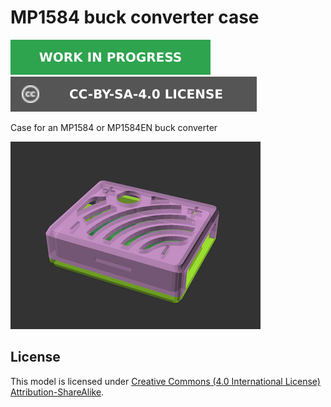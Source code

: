 # MP1584 buck converter case

![This model is a work in progress][work-in-progress-badge]
[![CC-BY-SA-4.0 license][license-badge]][license]

Case for an MP1584 or MP1584EN buck converter

![Model render](images/readme/demo.png)

## License

This model is licensed under [Creative Commons (4.0 International License) Attribution-ShareAlike][license].


[license]: http://creativecommons.org/licenses/by-sa/4.0/
[license-badge]: /_static/license-badge-cc-by-sa-4.0.svg
[work-in-progress-badge]: /_static/work-in-progress-badge.svg
